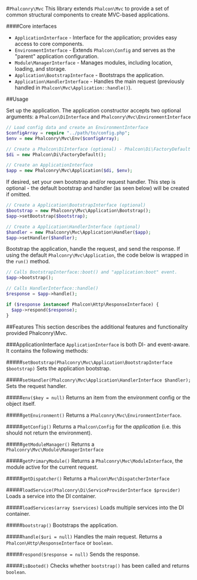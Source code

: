 #`Phalconry\Mvc`
This library extends `Phalcon\Mvc` to provide a set of common structural components to create MVC-based applications.

####Core interfaces
  * `ApplicationInterface` - Interface for the application; provides easy access to core components.
  * `EnvironmentInterface` - Extends `Phalcon\Config` and serves as the "parent" application configuration.
  * `Module\ManagerInterface` - Manages modules, including location, loading, and storage.
  * `Application\BootstrapInterface` - Bootstraps the application.
  * `Application\HandlerInterface` - Handles the main request (previously handled in `Phalcon\Mvc\Application::handle()`).
  
##Usage

Set up the application. The application constructor accepts two optional arguments: a `Phalcon\DiInterface` and `Phalconry\Mvc\EnvironmentInterface`
```php
// Load config data and create an EnvironmentInterface
$configArray = require "../path/to/config.php";
$env = new Phalconry\Mvc\Env($configArray);

// Create a Phalcon\DiInterface (optional) - Phalcon\Di\FactoryDefault will be created if omitted
$di = new Phalcon\Di\FactoryDefault();

// Create an ApplicationInterface
$app = new Phalconry\Mvc\Application($di, $env);
```

If desired, set your own bootstrap and/or request handler. This step is optional - the default bootstrap and handler (as seen below) will be created if omitted.
```php
// Create a Application\BootstrapInterface (optional)
$bootstrap = new Phalconry\Mvc\Application\Bootstrap();
$app->setBootstrap($bootstrap);

// Create a Application\HandlerInterface (optional)
$handler = new Phalconry\Mvc\Application\Handler($app);
$app->setHandler($handler);
```

Bootstrap the application, handle the request, and send the response.
If using the default `Phalconry\Mvc\Application`, the code below is wrapped in the `run()` method.
```php
// Calls BootstrapInterface::boot() and "application:boot" event.
$app->bootstrap();

// Calls HandlerInterface::handle()
$response = $app->handle();

if ($response instanceof Phalcon\Http\ResponseInterface) {
  $app->respond($response);
}
```

##Features
This section describes the additional features and functionality provided Phalconry\Mvc.

###ApplicationInterface
`ApplicationInterface` is both DI- and event-aware. It contains the following methods:

#####`setBootstrap(Phalconry\Mvc\Application\BootstrapInterface $bootstrap)`
  Sets the application bootstrap.

#####`setHandler(Phalconry\Mvc\Application\HandlerInterface $handler);`
  Sets the request handler.
  
#####`env($key = null)` 
  Returns an item from the environment config or the object itself.

#####`getEnvironment()`
  Returns a `Phalconry\Mvc\EnvironmentInterface`.

#####`getConfig()`
  Returns a `Phalcon\Config` for the _application_ (i.e. this should not return the environment).
  
#####`getModuleManager()`
  Returns a `Phalconry\Mvc\Module\ManagerInterface`

#####`getPrimaryModule()`
  Returns a `Phalconry\Mvc\ModuleInterface`, the module active for the current request.

#####`getDispatcher()`
  Returns a `Phalcon\Mvc\DispatcherInterface`

#####`loadService(Phalconry\Di\ServiceProviderInterface $provider)`
  Loads a service into the DI container.

#####`loadServices(array $services)`
  Loads multiple services into the DI container.

#####`bootstrap()`
  Bootstraps the application.

#####`handle($uri = null)`
  Handles the main request. Returns a `Phalcon\Http\ResponseInterface` or `boolean`.

#####`respond($response = null)`
  Sends the response.

#####`isBooted()`
    Checks whether `bootstrap()` has been called and returns `boolean`.
